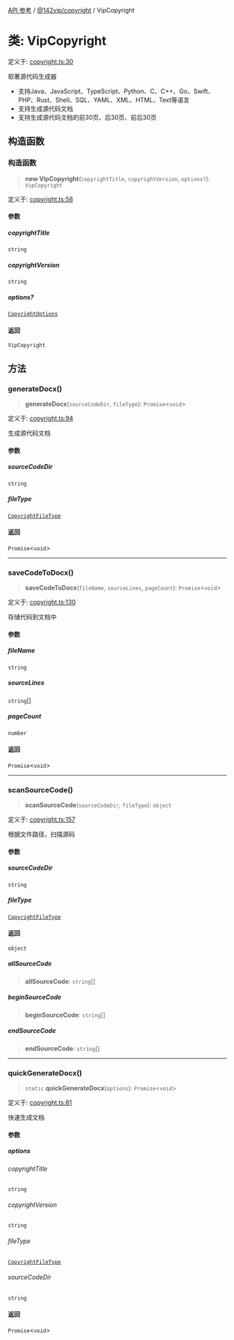 [API 参考](../wiki/Home) / [@142vip/copyright](../wiki/@142vip.copyright) / VipCopyright

# 类: VipCopyright

定义于: [copyright.ts:30](https://github.com/142vip/core-x/blob/5281e59d2cdd2de59e1ea761d17ed7fe118d1e60/packages/copyright/src/copyright.ts#L30)

软著源代码生成器

* 支持Java、JavaScript、TypeScript、Python、C、C++、Go、Swift、PHP、Rust、Shell、SQL、YAML、XML、HTML、Text等语言
* 支持生成源代码文档
* 支持生成源代码文档的前30页、后30页、前后30页

## 构造函数

### 构造函数

> **new VipCopyright**(`copyrightTitle`, `copyrightVersion`, `options?`): `VipCopyright`

定义于: [copyright.ts:56](https://github.com/142vip/core-x/blob/5281e59d2cdd2de59e1ea761d17ed7fe118d1e60/packages/copyright/src/copyright.ts#L56)

#### 参数

##### copyrightTitle

`string`

##### copyrightVersion

`string`

##### options?

[`CopyrightOptions`](../wiki/@142vip.copyright.%E6%8E%A5%E5%8F%A3.CopyrightOptions)

#### 返回

`VipCopyright`

## 方法

### generateDocx()

> **generateDocx**(`sourceCodeDir`, `fileType`): `Promise`<`void`>

定义于: [copyright.ts:94](https://github.com/142vip/core-x/blob/5281e59d2cdd2de59e1ea761d17ed7fe118d1e60/packages/copyright/src/copyright.ts#L94)

生成源代码文档

#### 参数

##### sourceCodeDir

`string`

##### fileType

[`CopyrightFileType`](../wiki/@142vip.copyright.%E6%9E%9A%E4%B8%BE.CopyrightFileType)

#### 返回

`Promise`<`void`>

***

### saveCodeToDocx()

> **saveCodeToDocx**(`fileName`, `sourceLines`, `pageCount`): `Promise`<`void`>

定义于: [copyright.ts:130](https://github.com/142vip/core-x/blob/5281e59d2cdd2de59e1ea761d17ed7fe118d1e60/packages/copyright/src/copyright.ts#L130)

存储代码到文档中

#### 参数

##### fileName

`string`

##### sourceLines

`string`\[]

##### pageCount

`number`

#### 返回

`Promise`<`void`>

***

### scanSourceCode()

> **scanSourceCode**(`sourceCodeDir`, `fileType`): `object`

定义于: [copyright.ts:157](https://github.com/142vip/core-x/blob/5281e59d2cdd2de59e1ea761d17ed7fe118d1e60/packages/copyright/src/copyright.ts#L157)

根据文件路径，扫描源码

#### 参数

##### sourceCodeDir

`string`

##### fileType

[`CopyrightFileType`](../wiki/@142vip.copyright.%E6%9E%9A%E4%B8%BE.CopyrightFileType)

#### 返回

`object`

##### allSourceCode

> **allSourceCode**: `string`\[]

##### beginSourceCode

> **beginSourceCode**: `string`\[]

##### endSourceCode

> **endSourceCode**: `string`\[]

***

### quickGenerateDocx()

> `static` **quickGenerateDocx**(`options`): `Promise`<`void`>

定义于: [copyright.ts:81](https://github.com/142vip/core-x/blob/5281e59d2cdd2de59e1ea761d17ed7fe118d1e60/packages/copyright/src/copyright.ts#L81)

快速生成文档

#### 参数

##### options

###### copyrightTitle

`string`

###### copyrightVersion

`string`

###### fileType

[`CopyrightFileType`](../wiki/@142vip.copyright.%E6%9E%9A%E4%B8%BE.CopyrightFileType)

###### sourceCodeDir

`string`

#### 返回

`Promise`<`void`>
